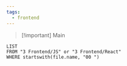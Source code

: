 ```yaml
---
tags:
  - frontend
---
```

>[!important] Main
>

```dataview
LIST 
FROM "3 Frontend/JS" or "3 Frontend/React"
WHERE startswith(file.name, "00 ")
```

